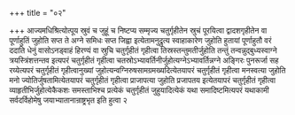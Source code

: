+++
title = "०२"

+++
आज्यमधिश्रित्योत्पूय स्रुवं च जुहूं च निष्टप्य सम्मृज्य
चतुर्गृहीतेन स्रुचं पूरयित्वा द्वादशगृहीतेन वा
पूर्णाहुतिं जुहोति सप्त ते अग्ने समिधः सप्त जिह्वा
इत्येतामनुद्रुत्य स्वाहाकारेण जुहोति हुतायां
पूर्णाहुतौ वरं ददाति धेनुं वासोऽनड्वाहं हिरण्यं वा
स्रुचि चतुर्गृहीतं गृहीत्वा तिस्रस्तन्तुमतीर्जुहोति तन्तुं
तन्वन्नुद्बुध्यस्वाग्ने त्रयस्त्रिंशत्तन्तव इत्यपरं चतुर्गृहीतं
गृहीत्वा चतस्रोऽभ्यावर्तिनीर्जुहोत्यग्नेऽभ्यावर्तिन्नग्ने
अङ्गिरः पुनरूर्जा सह रय्येत्यपरं चतुर्गृहीतं गृहीत्वानुख्यां
जुहोत्यन्वग्निरुषसामग्रमख्यदित्येतयापरं चतुर्गृहीतं गृहीत्वा
मनस्वत्या जुहोति मनो ज्योतिर्जुषतामित्येतयापरं चतुर्गृहीतं
गृहीत्वा प्राजापत्या जुहोति प्रजापतय इत्येतयापरं चतुर्गृहीतं
गृहीत्वा व्याहृतीभिर्जुहोत्येकैकशः समस्ताभिश्च प्रत्येकं
चतुर्गृहीतं जुहुयादित्येकं यथा समादिष्टमित्यपरं यथाकामी
सर्वदर्विहोमेषु जयाभ्यातानान्राष्ट्रभृत इति हुत्वा २
